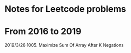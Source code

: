 # Notes for Leetcode problems

# From 2016 to 2019

2019/3/26
1005. Maximize Sum Of Array After K Negations


